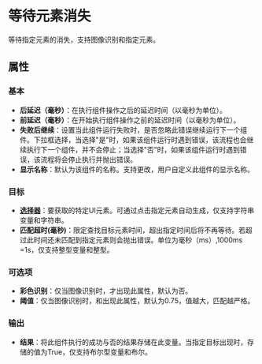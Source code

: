 # 等待元素消失
等待指定元素的消失，支持图像识别和指定元素。
## 属性
### 基本
- **后延迟（毫秒）**：在执行组件操作之后的延迟时间（以毫秒为单位）。
- **前延迟（毫秒）**：在开始执行组件操作之前的延迟时间（以毫秒为单位）。
- **失败后继续**：设置当此组件运行失败时，是否忽略此错误继续运行下一个组件。下拉框选择，当选择"是"时，如果该组件运行时遇到错误，该流程也会继续执行下一个组件，并不会停止；当选择"否"时，如果该组件运行时遇到错误，该流程将会停止执行并抛出错误。
- **显示名称**：默认为该组件的名称。支持更改，用户自定义此组件的显示名称。

### 目标
- **[选择器](../Appendix/Selector.md?_v=v2020.4)**：要获取的特定UI元素。可通过点击指定元素自动生成，仅支持字符串变量和字符串。
- **匹配超时(毫秒)**：限定查找目标元素时间，超出指定时间后将不再等待。若超过此时间还未匹配到指定元素则会抛出错误。单位为毫秒（ms）,1000ms =1s，仅支持整型变量和整型。

### 可选项
- **彩色识别**：仅当图像识别时，才出现此属性，默认为否。
- **阈值**：仅当图像识别时，和出现此属性，默认为0.75，值越大，匹配越严格。

### 输出
- **结果**：将此组件执行的成功与否的结果存储在此变量。当指定目标出现时，存储的值为True，仅支持布尔型变量和布尔。